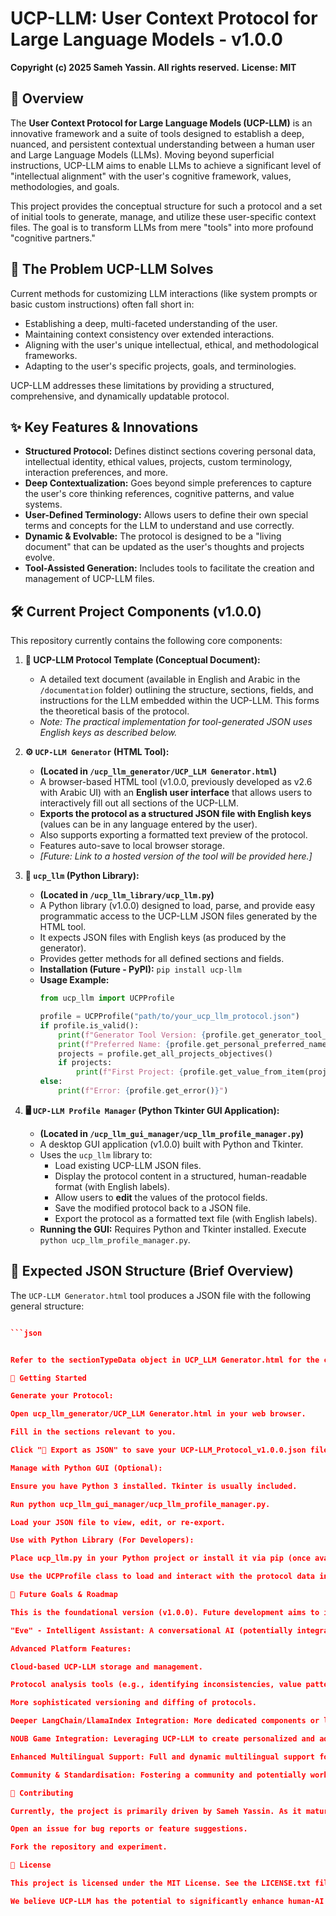 # UCP-LLM: User Context Protocol for Large Language Models - v1.0.0

**Copyright (c) 2025 Sameh Yassin. All rights reserved.**
**License: MIT**

## 🌟 Overview

The **User Context Protocol for Large Language Models (UCP-LLM)** is an innovative framework and a suite of tools designed to establish a deep, nuanced, and persistent contextual understanding between a human user and Large Language Models (LLMs). Moving beyond superficial instructions, UCP-LLM aims to enable LLMs to achieve a significant level of "intellectual alignment" with the user's cognitive framework, values, methodologies, and goals.

This project provides the conceptual structure for such a protocol and a set of initial tools to generate, manage, and utilize these user-specific context files. The goal is to transform LLMs from mere "tools" into more profound "cognitive partners."

## 🎯 The Problem UCP-LLM Solves

Current methods for customizing LLM interactions (like system prompts or basic custom instructions) often fall short in:
*   Establishing a deep, multi-faceted understanding of the user.
*   Maintaining context consistency over extended interactions.
*   Aligning with the user's unique intellectual, ethical, and methodological frameworks.
*   Adapting to the user's specific projects, goals, and terminologies.

UCP-LLM addresses these limitations by providing a structured, comprehensive, and dynamically updatable protocol.

## ✨ Key Features & Innovations

*   **Structured Protocol:** Defines distinct sections covering personal data, intellectual identity, ethical values, projects, custom terminology, interaction preferences, and more.
*   **Deep Contextualization:** Goes beyond simple preferences to capture the user's core thinking references, cognitive patterns, and value systems.
*   **User-Defined Terminology:** Allows users to define their own special terms and concepts for the LLM to understand and use correctly.
*   **Dynamic & Evolvable:** The protocol is designed to be a "living document" that can be updated as the user's thoughts and projects evolve.
*   **Tool-Assisted Generation:** Includes tools to facilitate the creation and management of UCP-LLM files.

## 🛠️ Current Project Components (v1.0.0)

This repository currently contains the following core components:

1.  **📄 UCP-LLM Protocol Template (Conceptual Document):**
    *   A detailed text document (available in English and Arabic in the `/documentation` folder) outlining the structure, sections, fields, and instructions for the LLM embedded within the UCP-LLM. This forms the theoretical basis of the protocol.
    *   *Note: The practical implementation for tool-generated JSON uses English keys as described below.*

2.  **⚙️ `UCP-LLM Generator` (HTML Tool):**
    *   **(Located in `/ucp_llm_generator/UCP_LLM Generator.html`)**
    *   A browser-based HTML tool (v1.0.0, previously developed as v2.6 with Arabic UI) with an **English user interface** that allows users to interactively fill out all sections of the UCP-LLM.
    *   **Exports the protocol as a structured JSON file with English keys** (values can be in any language entered by the user).
    *   Also supports exporting a formatted text preview of the protocol.
    *   Features auto-save to local browser storage.
    *   *[Future: Link to a hosted version of the tool will be provided here.]*

3.  **🐍 `ucp_llm` (Python Library):**
    *   **(Located in `/ucp_llm_library/ucp_llm.py`)**
    *   A Python library (v1.0.0) designed to load, parse, and provide easy programmatic access to the UCP-LLM JSON files generated by the HTML tool.
    *   It expects JSON files with English keys (as produced by the generator).
    *   Provides getter methods for all defined sections and fields.
    *   **Installation (Future - PyPI):** `pip install ucp-llm`
    *   **Usage Example:**
        ```python
        from ucp_llm import UCPProfile

        profile = UCPProfile("path/to/your_ucp_llm_protocol.json")
        if profile.is_valid():
            print(f"Generator Tool Version: {profile.get_generator_tool_version()}")
            print(f"Preferred Name: {profile.get_personal_preferred_name()}")
            projects = profile.get_all_projects_objectives()
            if projects:
                print(f"First Project: {profile.get_value_from_item(projects[0], 'projectOrObjectiveTitle')}")
        else:
            print(f"Error: {profile.get_error()}")
        ```

4.  **🖥️ `UCP-LLM Profile Manager` (Python Tkinter GUI Application):**
    *   **(Located in `/ucp_llm_gui_manager/ucp_llm_profile_manager.py`)**
    *   A desktop GUI application (v1.0.0) built with Python and Tkinter.
    *   Uses the `ucp_llm` library to:
        *   Load existing UCP-LLM JSON files.
        *   Display the protocol content in a structured, human-readable format (with English labels).
        *   Allow users to **edit** the values of the protocol fields.
        *   Save the modified protocol back to a JSON file.
        *   Export the protocol as a formatted text file (with English labels).
    *   **Running the GUI:** Requires Python and Tkinter installed. Execute `python ucp_llm_profile_manager.py`.

## 🔩 Expected JSON Structure (Brief Overview)

The `UCP-LLM Generator.html` tool produces a JSON file with the following general structure:

```json

```json


Refer to the sectionTypeData object in UCP_LLM Generator.html for the complete list of section IDs, titles, and field jsonKey definitions.

🚀 Getting Started

Generate your Protocol:

Open ucp_llm_generator/UCP_LLM Generator.html in your web browser.

Fill in the sections relevant to you.

Click "💾 Export as JSON" to save your UCP-LLM_Protocol_v1.0.0.json file.

Manage with Python GUI (Optional):

Ensure you have Python 3 installed. Tkinter is usually included.

Run python ucp_llm_gui_manager/ucp_llm_profile_manager.py.

Load your JSON file to view, edit, or re-export.

Use with Python Library (For Developers):

Place ucp_llm.py in your Python project or install it via pip (once available).

Use the UCPProfile class to load and interact with the protocol data in your Python applications.

🔭 Future Goals & Roadmap

This is the foundational version (v1.0.0). Future development aims to include:

"Eve" - Intelligent Assistant: A conversational AI (potentially integrated within the generator or a separate platform) to help users build their UCP-LLM through dialogue rather than form-filling.

Advanced Platform Features:

Cloud-based UCP-LLM storage and management.

Protocol analysis tools (e.g., identifying inconsistencies, value patterns).

More sophisticated versioning and diffing of protocols.

Deeper LangChain/LlamaIndex Integration: More dedicated components or loaders for easier integration of UCP-LLM into LLM application frameworks.

NOUB Game Integration: Leveraging UCP-LLM to create personalized and adaptive experiences within the planned "NOUB" educational game.

Enhanced Multilingual Support: Full and dynamic multilingual support for the UI of all tools and for the protocol content itself.

Community & Standardisation: Fostering a community and potentially working towards a more standardized UCP-LLM format.

🤝 Contributing

Currently, the project is primarily driven by Sameh Yassin. As it matures, guidelines for contributions will be established. For now, feel free to:

Open an issue for bug reports or feature suggestions.

Fork the repository and experiment.

📜 License

This project is licensed under the MIT License. See the LICENSE.txt file for details.

We believe UCP-LLM has the potential to significantly enhance human-AI collaboration. Thank you for your interest!
